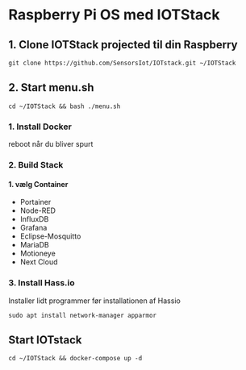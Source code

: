 # Raspberry Pi OS med IOTStack 

## 1. Clone IOTStack projected til din Raspberry
```
git clone https://github.com/SensorsIot/IOTstack.git ~/IOTStack
```
## 2. Start menu.sh
```
cd ~/IOTStack && bash ./menu.sh
```
### 1. Install Docker
reboot når du bliver spurt
### 2. Build Stack

#### 1. vælg Container
* Portainer
* Node-RED
* InfluxDB
* Grafana
* Eclipse-Mosquitto
* MariaDB
* Motioneye
* Next Cloud
### 3. Install Hass.io
Installer lidt programmer før installationen af Hassio
```
sudo apt install network-manager apparmor
```


## Start IOTstack
``` 
cd ~/IOTStack && docker-compose up -d
``` 


